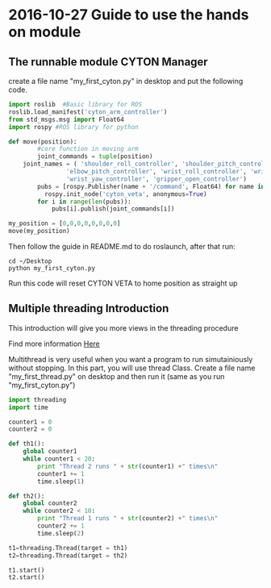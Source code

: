 # 2016-10-27 Guide to use the hands on module


## The runnable module CYTON Manager
create a file name "my_first_cyton.py" in desktop and put the following code.
```python
import roslib  #Basic library for ROS
roslib.load_manifest('cyton_arm_controller')
from std_msgs.msg import Float64
import rospy #ROS library for python

def move(position):
        #core function in moving arm
        joint_commands = tuple(position)
	joint_names = ( 'shoulder_roll_controller', 'shoulder_pitch_controller', 'elbow_roll_controller',
        		'elbow_pitch_controller', 'wrist_roll_controller', 'wrist_pitch_controller',
        		'wrist_yaw_controller', 'gripper_open_controller')
        pubs = [rospy.Publisher(name + '/command', Float64) for name in joint_names]
	      rospy.init_node('cyton_veta', anonymous=True)
        for i in range(len(pubs)):
            pubs[i].publish(joint_commands[i])

my_position = [0,0,0,0,0,0,0,0]
move(my_position)
```
Then follow the guide in README.md to do roslaunch, after that run:
```
cd ~/Desktop
python my_first_cyton.py
```
Run this code will reset CYTON VETA to home position as straight up
## Multiple threading Introduction
This introduction will give you more views in the threading procedure

Find more information [Here](https://www.tutorialspoint.com/python/python_multithreading.htm)

Multithread is very useful when you want a program to run simutainiously without stopping. In this part, you will use thread Class. Create a file name "my_first_thread.py" on desktop and then run it (same as you run "my_first_cyton.py")
```python
import threading
import time

counter1 = 0
counter2 = 0

def th1():
    global counter1
    while counter1 < 20:
        print "Thread 2 runs " + str(counter1) +" times\n"
        counter1 += 1
        time.sleep(1)

def th2():
    global counter2
    while counter2 < 10:
        print "Thread 1 runs " + str(counter2) +" times\n"
        counter2 += 1
        time.sleep(2)

t1=threading.Thread(target = th1)
t2=threading.Thread(target = th2)

t1.start()
t2.start()
```

